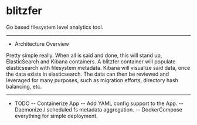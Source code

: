 blitzfer
========

Go based filesystem level analytics tool. 

----

- Architecture Overview

Pretty simple really. When all is said and done, this will stand up, ElasticSearch and Kibana containers. A blitzfer container will populate elasticsearch with filesystem metadata. Kibana will visualize said data, once the data exists in elasticsearch. The data can then be reviewed and leveraged for many purposes, such as migration efforts, directory hash balancing, etc.

----

- TODO
-- Containerize App
-- Add YAML config support to the App.
-- Daemonize / scheduled fs metadata aggregation.
-- DockerCompose everything for simple deployment.
